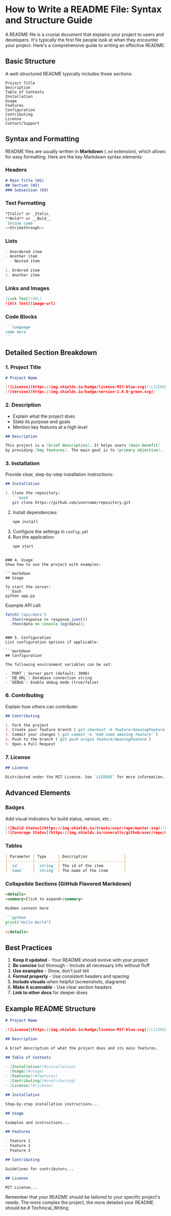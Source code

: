 # How to Write a README File: Syntax and Structure Guide

A README file is a crucial document that explains your project to users and developers. It's typically the first file people look at when they encounter your project. Here's a comprehensive guide to writing an effective README:

## Basic Structure

A well-structured README typically includes these sections:

```
Project Title
Description
Table of Contents
Installation
Usage
Features
Configuration
Contributing
License
Contact/Support
```

## Syntax and Formatting

README files are usually written in **Markdown** (`.md` extension), which allows for easy formatting. Here are the key Markdown syntax elements:

### Headers
```markdown
# Main Title (H1)
## Section (H2)
### Subsection (H3)
```

### Text Formatting
```markdown
*Italic* or _Italic_
**Bold** or __Bold__
`Inline code`
~~Strikethrough~~
```

### Lists
```markdown
- Unordered item
- Another item
  - Nested item

1. Ordered item
2. Another item
```

### Links and Images
```markdown
[Link Text](URL)
![Alt Text](image-url)
```

### Code Blocks
````markdown
```language
code here
```
````

## Detailed Section Breakdown

### 1. Project Title
```markdown
# Project Name

[![License](https://img.shields.io/badge/license-MIT-blue.svg)](LICENSE)
[![Version](https://img.shields.io/badge/version-1.0.0-green.svg)]
```

### 2. Description
- Explain what the project does
- State its purpose and goals
- Mention key features at a high level

```markdown
## Description

This project is a [brief description]. It helps users [main benefit] 
by providing [key features]. The main goal is to [primary objective].
```

### 3. Installation
Provide clear, step-by-step installation instructions:

```markdown
## Installation

1. Clone the repository:
   ```bash
   git clone https://github.com/username/repository.git
   ```
2. Install dependencies:
   ```bash
   npm install
   ```
3. Configure the settings in `config.yml`
4. Run the application:
   ```bash
   npm start
   ```
```

### 4. Usage
Show how to use the project with examples:

```markdown
## Usage

To start the server:
```bash
python app.py
```

Example API call:
```javascript
fetch('/api/data')
  .then(response => response.json())
  .then(data => console.log(data));
```
```

### 5. Configuration
List configuration options if applicable:

```markdown
## Configuration

The following environment variables can be set:

- `PORT`: Server port (default: 3000)
- `DB_URL`: Database connection string
- `DEBUG`: Enable debug mode (true/false)
```

### 6. Contributing
Explain how others can contribute:

```markdown
## Contributing

1. Fork the project
2. Create your feature branch (`git checkout -b feature/AmazingFeature`)
3. Commit your changes (`git commit -m 'Add some amazing feature'`)
4. Push to the branch (`git push origin feature/AmazingFeature`)
5. Open a Pull Request
```

### 7. License
```markdown
## License

Distributed under the MIT License. See `LICENSE` for more information.
```

## Advanced Elements

### Badges
Add visual indicators for build status, version, etc.:

```markdown
[![Build Status](https://img.shields.io/travis/user/repo/master.svg)](https://travis-ci.org/user/repo)
[![Coverage Status](https://img.shields.io/coveralls/github/user/repo/master.svg)](https://coveralls.io/github/user/repo)
```

### Tables
```markdown
| Parameter | Type     | Description                |
|-----------|----------|----------------------------|
| `id`      | `string` | The id of the item         |
| `name`    | `string` | The name of the item       |
```

### Collapsible Sections (GitHub Flavored Markdown)
````markdown
<details>
<summary>Click to expand</summary>

Hidden content here

```python
print("Hello World")
```
</details>
````

## Best Practices

1. **Keep it updated** - Your README should evolve with your project
2. **Be concise** but thorough - Include all necessary info without fluff
3. **Use examples** - Show, don't just tell
4. **Format properly** - Use consistent headers and spacing
5. **Include visuals** when helpful (screenshots, diagrams)
6. **Make it scannable** - Use clear section headers
7. **Link to other docs** for deeper dives

## Example README Structure

```markdown
# Project Name

[![License](https://img.shields.io/badge/license-MIT-blue.svg)](LICENSE)

## Description

A brief description of what the project does and its main features.

## Table of Contents

- [Installation](#installation)
- [Usage](#usage)
- [Features](#features)
- [Contributing](#contributing)
- [License](#license)

## Installation

Step-by-step installation instructions...

## Usage

Examples and instructions...

## Features

- Feature 1
- Feature 2
- Feature 3

## Contributing

Guidelines for contributors...

## License

MIT License...
```

Remember that your README should be tailored to your specific project's needs. The more complex the project, the more detailed your README should be.# Technical_Writing
